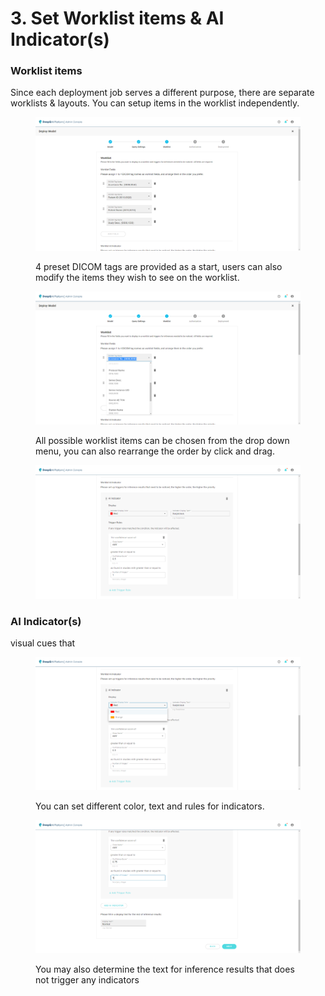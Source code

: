 # 3. Set Worklist items & AI Indicator(s)

### Worklist items

Since each deployment job serves a different purpose, there are separate worklists & layouts. You can setup items in the worklist independently.

<figure><img src="../../.gitbook/assets/Deeploy-adm-4-1-3-1.png" alt=""><figcaption><p>4 preset DICOM tags are provided as a start, users can also modify the items they wish to see on the worklist.</p></figcaption></figure>

<figure><img src="../../.gitbook/assets/Deeploy-adm-4-1-3-2.png" alt=""><figcaption><p>All possible worklist items can be chosen from the drop down menu, you can also rearrange the order by click and drag.</p></figcaption></figure>

<figure><img src="../../.gitbook/assets/Deeploy-adm-4-1-3-3.png" alt=""><figcaption></figcaption></figure>

### AI Indicator(s)

visual cues that&#x20;

<figure><img src="../../.gitbook/assets/Deeploy-adm-4-1-3-4.png" alt=""><figcaption><p>You can set different color, text and rules for indicators.</p></figcaption></figure>

<figure><img src="../../.gitbook/assets/Deeploy-adm-4-1-3-5.png" alt=""><figcaption><p>You may also determine the text for inference results that does not trigger any indicators</p></figcaption></figure>
